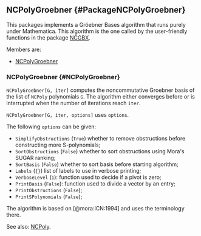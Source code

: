 ## NCPolyGroebner {#PackageNCPolyGroebner}

This packages implements a Gröebner Bases algorithm that runs purely
under Mathematica. This algorithm is the one called by the
user-friendly functions in the package [NCGBX](#PackageNCGBX).

Members are:

* [NCPolyGroebner](#NCPolyGroebner)

### NCPolyGroebner {#NCPolyGroebner}

`NCPolyGroebner[G, iter]` computes the noncommutative Groebner basis
of the list of `NCPoly` polynomials `G`. The algorithm either
converges before or is interrupted when the number of iterations reach
`iter`.

`NCPolyGroebner[G, iter, options]` uses `options`.

The following `options` can be given:

- `SimplifyObstructions` (`True`) whether to remove obstructions
  before constructing more S-polynomials;
- `SortObstructions` (`False`) whether to sort obstructions using
  Mora's SUGAR ranking;
- `SortBasis` (`False`) whether to sort basis before starting
  algorithm;
- `Labels` (`{}`) list of labels to use in verbose printing;
- `VerboseLevel` (`1`): function used to decide if a pivot is zero;
- `PrintBasis` (`False`): function used to divide a vector by an entry;
- `PrintObstructions` (`False`);
- `PrintSPolynomials` (`False`);

The algorithm is based on [@mora:ICN:1994] and uses the terminology there.

See also:
[NCPoly](#NCPoly).

